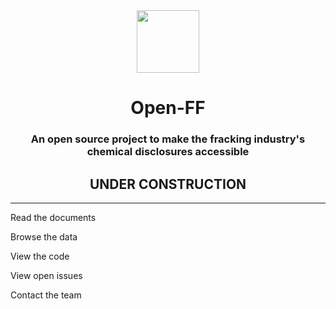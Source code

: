 <center> <img src="https://storage.googleapis.com/open-ff-common/openFF_logo.png" width="100"/>

# Open-FF

### An open source project to make the fracking industry's chemical disclosures accessible 

## UNDER CONSTRUCTION
    
</center>


---
    
Read the documents

Browse the data

View the code

View open issues

Contact the team 